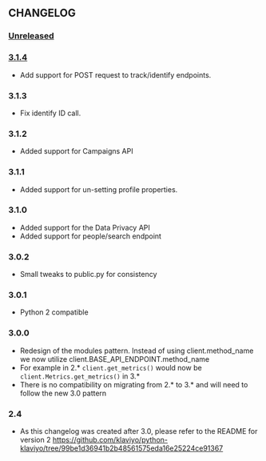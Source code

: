 ## CHANGELOG

### [Unreleased]

### [3.1.4]
- Add support for POST request to track/identify endpoints.

### 3.1.3
- Fix identify ID call.

### 3.1.2
- Added support for Campaigns API

### 3.1.1
- Added support for un-setting profile properties.

### 3.1.0
- Added support for the Data Privacy API
- Added support for people/search endpoint

### 3.0.2
- Small tweaks to public.py for consistency

### 3.0.1
- Python 2 compatible

### 3.0.0
- Redesign of the modules pattern.  Instead of using client.method_name we now utilize client.BASE_API_ENDPOINT.method_name
- For example in 2.* `client.get_metrics()` would now be `client.Metrics.get_metrics()` in 3.*
- There is no compatibility on migrating from 2.* to 3.* and will need to follow the new 3.0 pattern  


### 2.4
- As this changelog was created after 3.0, please refer to the README for version 2 https://github.com/klaviyo/python-klaviyo/tree/99be1d36941b2b48561575eda16e25224ce91367

[Unreleased]: https://github.com/klaviyo/python-klaviyo/compare/3.1.4...HEAD
[3.1.4]: https://github.com/klaviyo/python-klaviyo/compare/3.1.3...3.1.4
